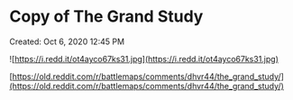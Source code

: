 # Copy of The Grand Study

Created: Oct 6, 2020 12:45 PM

![https://i.redd.it/ot4ayco67ks31.jpg](https://i.redd.it/ot4ayco67ks31.jpg)

[https://old.reddit.com/r/battlemaps/comments/dhvr44/the_grand_study/](https://old.reddit.com/r/battlemaps/comments/dhvr44/the_grand_study/)